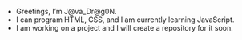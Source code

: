 - Greetings, I’m J@va_Dr@g0N.
- I can program HTML, CSS, and I am currently learning JavaScript.
- I am working on a project and I will create a repository for it soon.

<!---
javadragon62/javadragon62 is a ✨ special ✨ repository because its `README.md` (this file) appears on your GitHub profile.
You can click the Preview link to take a look at your changes.
--->
